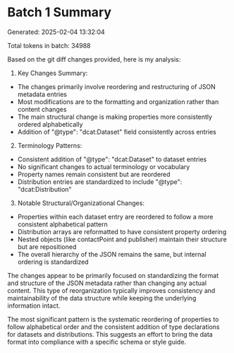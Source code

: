 # Batch 1 Summary

Generated: 2025-02-04 13:32:04

Total tokens in batch: 34988

Based on the git diff changes provided, here is my analysis:

1. Key Changes Summary:
- The changes primarily involve reordering and restructuring of JSON metadata entries
- Most modifications are to the formatting and organization rather than content changes
- The main structural change is making properties more consistently ordered alphabetically
- Addition of "@type": "dcat:Dataset" field consistently across entries

2. Terminology Patterns:
- Consistent addition of "@type": "dcat:Dataset" to dataset entries
- No significant changes to actual terminology or vocabulary
- Property names remain consistent but are reordered
- Distribution entries are standardized to include "@type": "dcat:Distribution"

3. Notable Structural/Organizational Changes:
- Properties within each dataset entry are reordered to follow a more consistent alphabetical pattern
- Distribution arrays are reformatted to have consistent property ordering
- Nested objects (like contactPoint and publisher) maintain their structure but are repositioned
- The overall hierarchy of the JSON remains the same, but internal ordering is standardized

The changes appear to be primarily focused on standardizing the format and structure of the JSON metadata rather than changing any actual content. This type of reorganization typically improves consistency and maintainability of the data structure while keeping the underlying information intact.

The most significant pattern is the systematic reordering of properties to follow alphabetical order and the consistent addition of type declarations for datasets and distributions. This suggests an effort to bring the data format into compliance with a specific schema or style guide.